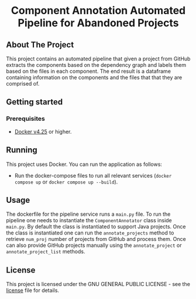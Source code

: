 <br />
<p align="center">
  <h1 align="center">Component Annotation Automated Pipeline for Abandoned Projects</h1>

  <p align="center">
  </p>
</p>

## About The Project

This project contains an automated pipeline that given a project from GitHub extracts the components based on the dependency graph
and labels them based on the files in each component. The end result is a dataframe containing information on the components and the files that
that they are comprised of.

## Getting started
### Prerequisites

- [Docker v4.25](https://www.docker.com/get-started) or higher.

## Running
<!--
-->
This project uses Docker. You can run the application as follows:

- Run the docker-compose files to run all relevant services (`docker compose up` or `docker compose up --build`).

## Usage

The dockerfile for the pipeline service runs a `main.py` file. To run the pipeline one needs to instantiate the `ComponentAnnotator` class inside `main.py`. By default the class is instantiated to support Java projects. Once the class is instantiated one can run the `annotate_projects` method to retrieve `num_proj` number of projects from GitHub and process them. Once can also provide GitHub projects manually using the `annotate_project` or `annotate_project_list` methods. 

## License

This project is licensed under the  GNU GENERAL PUBLIC LICENSE - see the [license](./LICENSE) file for details.
